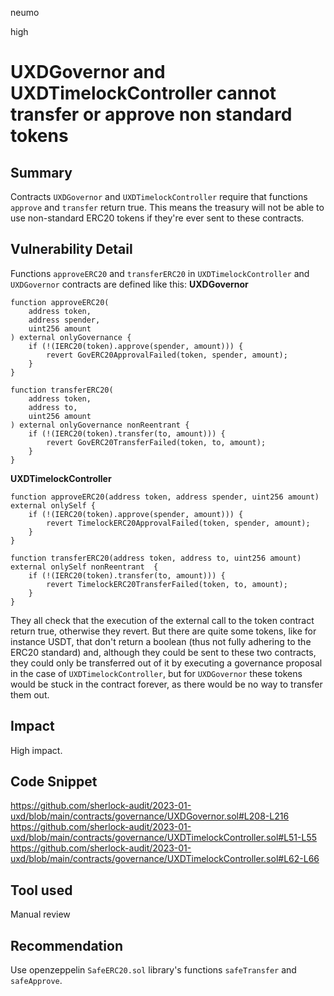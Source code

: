 neumo

high

# UXDGovernor and UXDTimelockController cannot transfer or approve non standard tokens

## Summary
Contracts `UXDGovernor` and `UXDTimelockController` require that functions `approve` and `transfer` return true. This means the treasury will not be able to use non-standard ERC20 tokens if they're ever sent to these contracts.

## Vulnerability Detail
Functions `approveERC20` and `transferERC20` in `UXDTimelockController` and `UXDGovernor` contracts are defined like this:
**UXDGovernor**
```solidity
function approveERC20(
	address token,
	address spender,
	uint256 amount
) external onlyGovernance {
	if (!(IERC20(token).approve(spender, amount))) {
		revert GovERC20ApprovalFailed(token, spender, amount);
	}
}
```

```solidity
function transferERC20(
	address token,
	address to,
	uint256 amount
) external onlyGovernance nonReentrant {
	if (!(IERC20(token).transfer(to, amount))) {
		revert GovERC20TransferFailed(token, to, amount);
	}
}
```

**UXDTimelockController**
```solidity
function approveERC20(address token, address spender, uint256 amount) external onlySelf {
	if (!(IERC20(token).approve(spender, amount))) {
		revert TimelockERC20ApprovalFailed(token, spender, amount);
	}
}
```
```solidity
function transferERC20(address token, address to, uint256 amount) external onlySelf nonReentrant  {
	if (!(IERC20(token).transfer(to, amount))) {
		revert TimelockERC20TransferFailed(token, to, amount);
	}
}
```
They all check that the execution of the external call to the token contract return true, otherwise they revert.
But there are quite some tokens, like for instance USDT, that don't return a boolean (thus not fully adhering to the ERC20 standard) and, although they could be sent to these two contracts, they could only be transferred out of it by executing a governance proposal in the case of `UXDTimelockController`, but for  `UXDGovernor` these tokens would be stuck in the contract forever, as there would be no way to transfer them out.

## Impact
High impact.

## Code Snippet
https://github.com/sherlock-audit/2023-01-uxd/blob/main/contracts/governance/UXDGovernor.sol#L208-L216
https://github.com/sherlock-audit/2023-01-uxd/blob/main/contracts/governance/UXDTimelockController.sol#L51-L55
https://github.com/sherlock-audit/2023-01-uxd/blob/main/contracts/governance/UXDTimelockController.sol#L62-L66



## Tool used
Manual review



## Recommendation
Use openzeppelin `SafeERC20.sol` library's functions `safeTransfer` and `safeApprove`.
